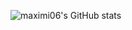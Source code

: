 ![maximi06's GitHub stats](https://github-readme-stats.vercel.app/api?username=maximi06&show_icons=true&theme=tokyonight)

